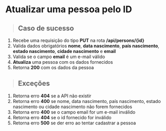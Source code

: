 # Atualizar uma pessoa pelo ID

> ## Caso de sucesso

1. Recebe uma requisição do tipo **PUT** na rota **/api/persons/{id}**
2. Valida dados obrigatórios **nome**, **data nascimento**, **país nascimento**, **estado nascimento**, **cidade nascimento** e **email**
3. Valida se o campo **email** é um e-mail válido
4. **Atualiza** uma pessoa com os dados fornecidos
5. Retorna **200** com os dados da pessoa

> ## Exceções

1. Retorna erro **404** se a API não existir
2. Retorna erro **400** se nome, data nascimento, país nascimento, estado nascimento ou cidade nascimento não forem fornecidos
3. Retorna erro **400** se o campo email for um e-mail inválido
4. Retorna erro **404** se o id fornecido for inválido
5. Retorna erro **500** se der erro ao tentar cadastrar a pessoa